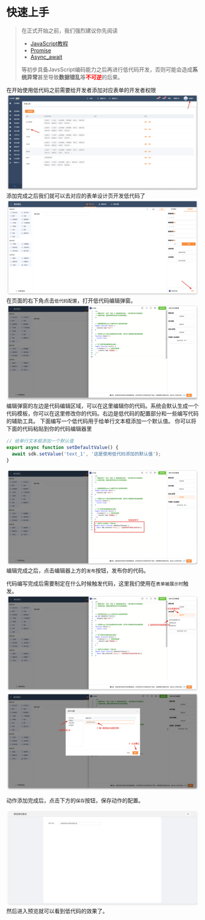# 快速上手

> 在正式开始之前，我们强烈建议你先阅读   
> - [JavaScript教程](https://developer.mozilla.org/zh-CN/docs/Web/JavaScript)
> - [Promise](https://developer.mozilla.org/zh-CN/docs/Web/JavaScript/Reference/Global_Objects/Promise)
> - [Async_await](https://developer.mozilla.org/zh-CN/docs/Learn/JavaScript/Asynchronous/Async_await)
> 
> 等初步具备JavsScript编码能力之后再进行低代码开发，否则可能会造成**系统异常**甚至导致**数据错乱**等<span style="color:red;font-weight: bold">不可逆</span>的后果。

在开始使用低代码之前需要给开发者添加对应表单的开发者权限
![img.png](./img.png)
添加完成之后我们就可以去对应的表单设计页开发低代码了
![img_1.png](./img_1.png)
在页面的右下角点击`低代码配置`，打开低代码编辑弹窗。
![img_2.png](./img_2.png)
编辑弹窗的左边是代码编辑区域，可以在这里编辑你的代码。系统会默认生成一个代码模板，你可以在这里修改你的代码。右边是低代码的配置部分和一些编写代码的辅助工具。
下面编写一个低代码用于给单行文本框添加一个默认值。
你可以将下面的代码粘贴到你的代码编辑器里
```javascript
// 给单行文本框添加一个默认值
export async function setDefaultValue() {
  await sdk.setValue('text_1', '这是使用低代码添加的默认值');
}
```
![img_3.png](./img_3.png)
编辑完成之后，点击编辑器上方的`发布`按钮，发布你的代码。

代码编写完成后需要制定在什么时候触发代码，这里我们使用在`表单被展示时`触发。
![img_4.png](./img_4.png)
![img_5.png](./img_5.png)

动作添加完成后，点击下方的`保存`按钮，保存动作的配置。

![img_6.png](./img_6.png)
然后进入预览就可以看到低代码的效果了。
